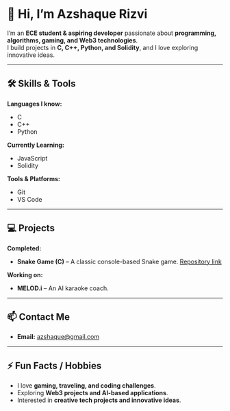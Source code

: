 # 👋 Hi, I’m Azshaque Rizvi

I’m an **ECE student & aspiring developer** passionate about **programming, algorithms, gaming, and Web3 technologies**.  
I build projects in **C, C++, Python, and Solidity**, and I love exploring innovative ideas.

---

## 🛠 Skills & Tools

**Languages I know:**  
- C  
- C++  
- Python  

**Currently Learning:**  
- JavaScript  
- Solidity  

**Tools & Platforms:**  
- Git  
- VS Code  

---

## 💻 Projects

**Completed:**  
- **Snake Game (C)** – A classic console-based Snake game. [Repository link](https://github.com/azshaque/C-snake-game)  

**Working on:**  
- **MELOD.i** – An AI karaoke coach.  

---

## 📫 Contact Me

- **Email:** azshaque@gmail.com 

---

## ⚡ Fun Facts / Hobbies

- I love **gaming, traveling, and coding challenges**.  
- Exploring **Web3 projects and AI-based applications**.  
- Interested in **creative tech projects and innovative ideas**.



  

